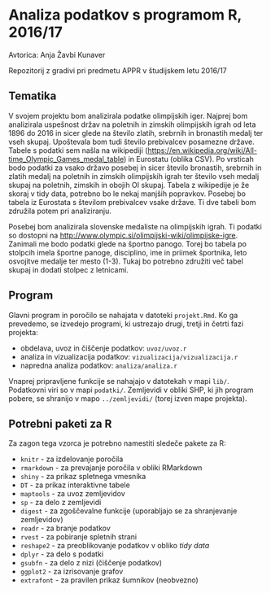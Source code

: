 # Analiza podatkov s programom R, 2016/17

Avtorica: Anja Žavbi Kunaver

Repozitorij z gradivi pri predmetu APPR v študijskem letu 2016/17

## Tematika
V svojem projektu bom analizirala podatke olimpijskih iger. Najprej bom analizirala uspešnost držav na poletnih in zimskih olimpijskih igrah od leta 1896 do 2016 in sicer glede na število zlatih, srebrnih in bronastih medalj ter vseh skupaj. Upoštevala bom tudi število prebivalcev posamezne države. Tabele s podatki sem našla na wikipediji (https://en.wikipedia.org/wiki/All-time_Olympic_Games_medal_table) in Eurostatu (oblika CSV). Po vrsticah bodo podatki za vsako državo posebej in sicer število bronastih, srebrnih in zlatih medalj na poletnih in zimskih olimpijskih igrah ter število vseh medalj skupaj na poletnih, zimskih in obojih OI skupaj. Tabela z wikipedije je že skoraj v tidy data, potrebno bo le nekaj manjših popravkov. Posebej bo tabela iz Eurostata s številom prebivalcev vsake države. Ti dve tabeli bom združila potem pri analiziranju.

Posebej bom analizirala slovenske medaliste na olimpijskih igrah. Ti podatki so dostopni na http://www.olympic.si/olimpijski-wiki/olimpijske-igre. Zanimali me bodo podatki glede na športno panogo. Torej bo tabela po stolpcih imela športne panoge, disciplino, ime in priimek športnika, leto osvojitve medalje ter mesto (1-3). Tukaj bo potrebno združiti več tabel skupaj in dodati stolpec z letnicami.

## Program

Glavni program in poročilo se nahajata v datoteki `projekt.Rmd`. Ko ga prevedemo,
se izvedejo programi, ki ustrezajo drugi, tretji in četrti fazi projekta:

* obdelava, uvoz in čiščenje podatkov: `uvoz/uvoz.r`
* analiza in vizualizacija podatkov: `vizualizacija/vizualizacija.r`
* napredna analiza podatkov: `analiza/analiza.r`

Vnaprej pripravljene funkcije se nahajajo v datotekah v mapi `lib/`. Podatkovni
viri so v mapi `podatki/`. Zemljevidi v obliki SHP, ki jih program pobere, se
shranijo v mapo `../zemljevidi/` (torej izven mape projekta).

## Potrebni paketi za R

Za zagon tega vzorca je potrebno namestiti sledeče pakete za R:

* `knitr` - za izdelovanje poročila
* `rmarkdown` - za prevajanje poročila v obliki RMarkdown
* `shiny` - za prikaz spletnega vmesnika
* `DT` - za prikaz interaktivne tabele
* `maptools` - za uvoz zemljevidov
* `sp` - za delo z zemljevidi
* `digest` - za zgoščevalne funkcije (uporabljajo se za shranjevanje zemljevidov)
* `readr` - za branje podatkov
* `rvest` - za pobiranje spletnih strani
* `reshape2` - za preoblikovanje podatkov v obliko *tidy data*
* `dplyr` - za delo s podatki
* `gsubfn` - za delo z nizi (čiščenje podatkov)
* `ggplot2` - za izrisovanje grafov
* `extrafont` - za pravilen prikaz šumnikov (neobvezno)
